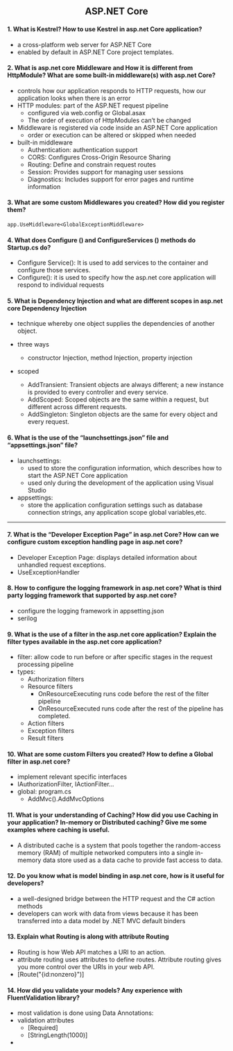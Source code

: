 
<h2 align="center">ASP.NET Core</h2>

#### 1. What is Kestrel? How to use Kestrel in asp.net Core application?

- a cross-platform web server for ASP.NET Core
- enabled by default in ASP.NET Core project templates.

#### 2. What is asp.net core Middleware and How it is different from HttpModule? What are some built-in middleware(s) with asp.net Core?

- controls how our application responds to HTTP requests, how our application looks when there is an error
- HTTP modules: part of the ASP.NET request pipeline 
  - configured via web.config or Global.asax 
  - The order of execution of HttpModules can’t be changed
- Middleware is registered via code inside an ASP.NET Core application 
  - order or execution can be altered or skipped when needed
- built-in middleware
  - Authentication: authentication support
  - CORS: Configures Cross-Origin Resource Sharing
  - Routing: Define and constrain request routes
  - Session: Provides support for managing user sessions
  - Diagnostics: Includes support for error pages and runtime information


#### 3. What are some custom Middlewares you created? How did you register them?

    app.UseMiddleware<GlobalExceptionMiddleware>
    


#### 4. What does Configure () and ConfigureServices () methods do Startup.cs do?
- Configure Service(): It is used to add services to the container and configure those services. 
- Configure(): it is used to specify how the asp.net core application will respond to individual requests
  
  

#### 5. What is Dependency Injection and what are different scopes in asp.net core Dependency Injection
  - technique whereby one object supplies the dependencies of another object.
  - three ways
  
      - constructor Injection, method Injection, property injection
     
  - scoped
      - AddTransient: Transient objects are always different; a new instance is provided to every controller and every service.
      - AddScoped: Scoped objects are the same within a request, but different across different requests.
      - AddSingleton: Singleton objects are the same for every object and every request.
      
      
            
#### 6. What is the use of the “launchsettings.json” file and “appsettings.json” file?
- launchsettings: 
  - used to store the configuration information, which describes how to start the ASP.NET Core application
  - used only during the development of the application using Visual Studio
- appsettings:
  -  store the application configuration settings such as database connection strings, any application scope global variables,etc. 
  
  
<hr>

#### 7. What is the “Developer Exception Page” in asp.net Core? How can we configure custom exception handling page in asp.net core?

- Developer Exception Page: displays detailed information about unhandled request exceptions.
- UseExceptionHandler




#### 8. How to configure the logging framework in asp.net core? What is third party logging framework that supported by asp.net core?
- configure the logging framework in appsetting.json
- serilog


#### 9. What is the use of a filter in the asp.net core application? Explain the filter types available in the asp.net core application?

- filter:  allow code to run before or after specific stages in the request processing pipeline
- types:
    - Authorization filters
    - Resource filters
      - OnResourceExecuting runs code before the rest of the filter pipeline
      - OnResourceExecuted runs code after the rest of the pipeline has completed.
    - Action filters
    - Exception filters
    - Result filters


#### 10. What are some custom Filters you created? How to define a Global filter in asp.net core?
- implement relevant specific interfaces
- IAuthorizationFilter, IActionFilter...
- global: program.cs
  - AddMvc().AddMvcOptions


#### 11. What is your understanding of Caching? How did you use Caching in your application? In-memory or Distributed caching? Give me some examples where caching is useful.
- A distributed cache is a system that pools together the random-access memory (RAM) of multiple networked computers into a single in-memory data store used as a data cache to provide fast access to data.

#### 12. Do you know what is model binding in asp.net core, how is it useful for developers?
- a well-designed bridge between the HTTP request and the C# action methods
- developers can work with data from views because it has been transferred into a data model by .NET MVC default binders

#### 13. Explain what Routing is along with attribute Routing
- Routing is how Web API matches a URI to an action.
- attribute routing uses attributes to define routes. Attribute routing gives you more control over the URIs in your web API.
- [Route("{id:nonzero}")]


#### 14. How did you validate your models? Any experience with FluentValidation library?
- most validation is done using Data Annotations:
- validation attributes
  - [Required]
  - [StringLength(1000)]
- 
